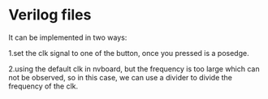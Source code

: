 # Verilog files

It can be implemented in two ways:

1.set the clk signal to one of the button, once you pressed is a posedge.

2.using the default clk in nvboard, but the frequency is too large which can not be observed, so in this case, we can use a divider to divide the frequency of the clk.
